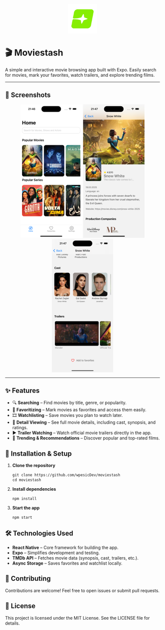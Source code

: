 
<div align="center">
    <img src="./assets/icon.png" style="width: 10vw;">
</div>

# 🎬 Moviestash

A simple and interactive movie browsing app built with Expo. Easily search for movies, mark your favorites, watch trailers, and explore trending films.

---

## 📸 Screenshots

<div align="center">
  <img src="./assets/screenshot/mainscreen.png" alt="Main Screen" width="200">
  <img src="./assets/screenshot/detail-1.png" alt="Detailed View 1" width="200">
  <img src="./assets/screenshot/detail-2.png" alt="Detailed View 2" width="200">
</div>

---

## ✨ Features

- 🔍 **Searching** – Find movies by title, genre, or popularity.
- 📌 **Favoritizing** – Mark movies as favorites and access them easily.
- 🎞 **Watchlisting** – Save movies you plan to watch later.
- 📖 **Detail Viewing** – See full movie details, including cast, synopsis, and ratings.
- ▶️ **Trailer Watching** – Watch official movie trailers directly in the app.
- 🌟 **Trending & Recommendations** – Discover popular and top-rated films.

## 📱 Installation & Setup

1. **Clone the repository**
   ```
   git clone https://github.com/wpesicDev/moviestash
   cd moviestash
   ```

2. **Install dependencies**
   ```
   npm install
   ```

3. **Start the app**
   ```
   npm start
   ```

## 🛠️ Technologies Used

- **React Native** – Core framework for building the app.
- **Expo** – Simplifies development and testing.
- **TMDb API** – Fetches movie data (synopsis, cast, trailers, etc.).
- **Async Storage** – Saves favorites and watchlist locally.

## 🤝 Contributing

Contributions are welcome! Feel free to open issues or submit pull requests.

## 📜 License

This project is licensed under the MIT License. See the LICENSE file for details.
